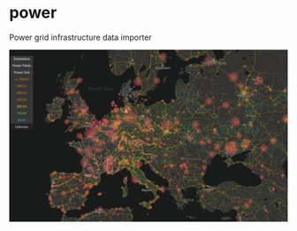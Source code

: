 # power

Power grid infrastructure data importer

![Power Grid](https://raw.githubusercontent.com/olehz/power/master/demo.jpg)
